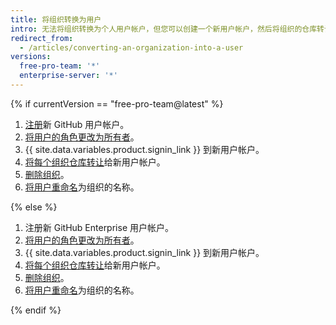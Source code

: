 ```yaml
---
title: 将组织转换为用户
intro: 无法将组织转换为个人用户帐户，但您可以创建一个新用户帐户，然后将组织的仓库转让给该帐户。
redirect_from:
  - /articles/converting-an-organization-into-a-user
versions:
  free-pro-team: '*'
  enterprise-server: '*'
---
```


{% if currentVersion == "free-pro-team@latest" %}

1. [注册](/articles/signing-up-for-a-new-github-account)新 GitHub 用户帐户。
2. [将用户的角色更改为所有者](/articles/changing-a-person-s-role-to-owner)。
3. {{ site.data.variables.product.signin_link }} 到新用户帐户。
4. [将每个组织仓库转让](/articles/how-to-transfer-a-repository)给新用户帐户。
5. [删除组织](/articles/deleting-an-organization-account)。
6. [将用户重命名](/articles/changing-your-github-username)为组织的名称。

{% else %}

1. 注册新 GitHub Enterprise 用户帐户。
2. [将用户的角色更改为所有者](/articles/changing-a-person-s-role-to-owner)。
3. {{ site.data.variables.product.signin_link }} 到新用户帐户。
4. [将每个组织仓库转让](/articles/how-to-transfer-a-repository)给新用户帐户。
5. [删除组织](/articles/deleting-an-organization-account)。
6. [将用户重命名](/articles/changing-your-github-username)为组织的名称。

{% endif %}
